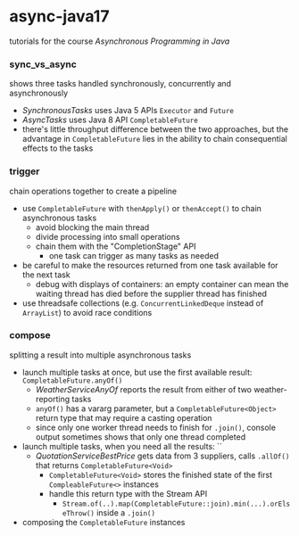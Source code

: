 # async-java17
tutorials for the course *Asynchronous Programming in Java*

### sync_vs_async
shows three tasks handled synchronously, concurrently and asynchronously
* *SynchronousTasks* uses Java 5 APIs `Executor` and `Future`
* *AsyncTasks* uses Java 8 API `CompletableFuture`
* there's little throughput difference between the two approaches, but the advantage in `CompletableFuture` lies in the ability to chain consequential effects to the tasks

### trigger
chain operations together to create a pipeline
* use `CompletableFuture` with `thenApply()` or `thenAccept()` to chain asynchronous tasks
  * avoid blocking the main thread
  * divide processing into small operations
  * chain them with the "CompletionStage" API
    * one task can trigger as many tasks as needed
* be careful to make the resources returned from one task available for the next task
  * debug with displays of containers: an empty container can mean the waiting thread has died before the supplier thread has finished
* use threadsafe collections (e.g. `ConcurrentLinkedDeque` instead of `ArrayList`) to avoid race conditions

### compose
splitting a result into multiple asynchronous tasks
* launch multiple tasks at once, but use the first available result: `CompletableFuture.anyOf()`
  * *WeatherServiceAnyOf* reports the result from either of two weather-reporting tasks
  * `anyOf()` has a vararg parameter, but a `CompletableFuture<Object>` return type that may require a casting operation
  * since only one worker thread needs to finish for `.join()`, console output sometimes shows that only one thread completed
* launch multiple tasks, when you need all the results: ``
  * *QuotationServiceBestPrice* gets data from 3 suppliers, calls `.allOf()` that returns `CompletableFuture<Void>`
    * `CompletableFuture<Void>` stores the finished state of the first `CompleableFuture<>` instances 
    * handle this return type with the Stream API
      * `Stream.of(..).map(CompletableFuture::join).min(...).orElseThrow()` inside a `.join()`
* composing the `CompletableFuture` instances